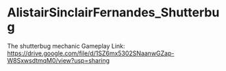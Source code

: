 # AlistairSinclairFernandes_Shutterbug
The shutterbug mechanic
Gameplay Link:
https://drive.google.com/file/d/1SZ6mx5302SNaanwGZap-W8SxwsdtmqM0/view?usp=sharing
